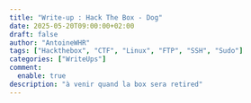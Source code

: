 ```yaml
---
title: "Write-up : Hack The Box - Dog"
date: 2025-05-20T09:00:00+02:00
draft: false
author: "AntoineWHR"
tags: ["Hackthebox", "CTF", "Linux", "FTP", "SSH", "Sudo"]
categories: ["WriteUps"]
comment:
  enable: true
description: "à venir quand la box sera retired"
---
```

